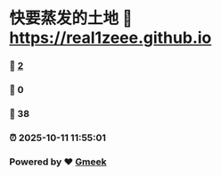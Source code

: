 # 快要蒸发的土地 :link: https://real1zeee.github.io 
### :page_facing_up: [2](https://real1zeee.github.io/tag.html) 
### :speech_balloon: 0 
### :hibiscus: 38 
### :alarm_clock: 2025-10-11 11:55:01 
### Powered by :heart: [Gmeek](https://github.com/Meekdai/Gmeek)
